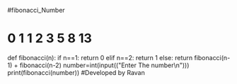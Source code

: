  #fibonacci_Number
# 0 1 1 2 3 5 8 13
def fibonacci(n):
    if n==1:
        return 0
    elif n==2:
        return 1
    else:
        return fibonacci(n-1) + fibonacci(n-2)
number=int(input(("Enter The number\n")))
print(fibonacci(number))
            #Developed by Ravan
